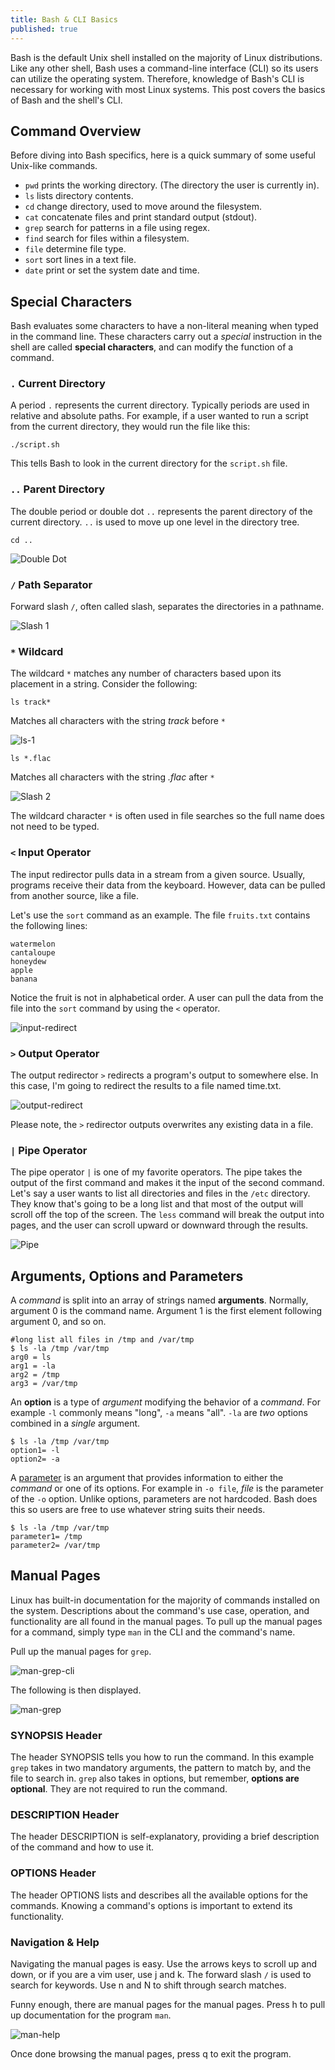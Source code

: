 ```yaml
---
title: Bash & CLI Basics
published: true
---
```


Bash is the default Unix shell installed on the majority of Linux distributions. Like any other shell, Bash uses a command-line interface (CLI) so its users can utilize the operating system. Therefore, knowledge of Bash's CLI is necessary for working with most Linux systems. This post covers the basics of Bash and the shell's CLI. 

## Command Overview
Before diving into Bash specifics, here is a quick summary of some useful Unix-like commands. 
- ```pwd``` prints the working directory. (The directory the user is currently in).
- ```ls``` lists directory contents. 
- ```cd``` change directory, used to move around the filesystem.
-  ```cat``` concatenate files and print standard output (stdout).
- ```grep``` search for patterns in a file using regex. 
- ```find``` search for files within a filesystem. 
- ```file``` determine file type.
- ```sort``` sort lines in a text file.
- ```date``` print or set the system date and time.

## Special Characters
Bash evaluates some characters to have a non-literal meaning when typed in the command line. These characters carry out a *special* instruction in the shell are called **special characters**, and can modify the function of a command.  

### ```.``` Current Directory
A period ```.``` represents the current directory. Typically periods are used in relative and absolute paths. For example, if a user wanted to run a script from the current directory, they would run the file like this:

```
./script.sh
```
This tells Bash to look in the current directory for the ```script.sh``` file. 
### ```..``` Parent Directory
The double period or double dot ```..``` represents the parent directory of the current directory. ```..``` is used to move up one level in the directory tree.

```
cd ..
```
![Double Dot](photos/Bash&CLI/doubledot.png)

### ```/``` Path Separator
Forward slash ```/```, often called slash, separates the directories in a pathname.

![Slash 1](photos/Bash&CLI/slash.png)

### ```*``` Wildcard
The wildcard ```*``` matches any number of characters based upon its placement in a string. Consider the following:

```
ls track*
```
Matches all characters with the string *track* before ```*```

![ls-1](photos/Bash&CLI/ls-1.png)

```
ls *.flac
```
Matches all characters with the string *.flac* after ```*```

![Slash 2](photos/Bash&CLI/slash-2.png)

The wildcard character ``` * ``` is often used in file searches so the full name does not need to be typed.

### ```<```  Input Operator
The input redirector pulls data in a stream from a given source. Usually, programs receive their data from the keyboard. However, data can be pulled from another source, like a file.

Let's use the ```sort``` command as an example. The file ```fruits.txt``` contains the following lines:

```
watermelon
cantaloupe
honeydew
apple
banana
``` 
Notice the fruit is not in alphabetical order. A user can pull the data from the file into the ``` sort ``` command by using the ``` < ``` operator.

![input-redirect](photos/Bash&CLI/input-redirect.png)

### ```>``` Output Operator
The output redirector ```>``` redirects a program's output to somewhere else. In this case, I'm going to redirect the results to a file named time.txt.

![output-redirect](photos/Bash&CLI/output-redirect.png)

Please note, the ```>``` redirector outputs overwrites any existing data in a file.

### ```|``` Pipe Operator
The pipe operator ```|``` is one of my favorite operators. The pipe takes the output of the first command and makes it the input of the second command. Let's say a user wants to list all directories and files in the ```/etc``` directory. They know that's going to be a long list and that most of the output will scroll off the top of the screen. The ```less``` command will break the output into pages, and the user can scroll upward or downward through the results.   

![Pipe](photos/Bash&CLI/pipe.png)



## Arguments, Options and Parameters
A *command* is split into an array of strings named **arguments**. Normally, argument 0 is the command name. Argument 1 is the first element following argument 0, and so on.

```
#long list all files in /tmp and /var/tmp
$ ls -la /tmp /var/tmp 
arg0 = ls
arg1 = -la
arg2 = /tmp
arg3 = /var/tmp
```

An **option** is a type of *argument* modifying the behavior of a *command*. For example ```-l``` commonly means "long", ```-a``` means "all". ```-la``` are *two* options combined in a *single* argument.

```
$ ls -la /tmp /var/tmp
option1= -l
option2= -a
```

A [parameter](https://en.wikipedia.org/wiki/Parameter#Computing) is an argument that provides information to either the *command* or one of its options. For example in ```-o file```, *file* is the parameter of the ```-o``` option. Unlike options, parameters are not hardcoded. Bash does this so users are free to use whatever string suits their needs.

```
$ ls -la /tmp /var/tmp
parameter1= /tmp
parameter2= /var/tmp
```

## Manual Pages
Linux has built-in documentation for the majority of commands installed on the system. Descriptions about the command's use case, operation, and functionality are all found in the manual pages. To pull up the manual pages for a command, simply type ``` man ``` in the CLI and the command's name. 

Pull up the manual pages for ```grep```.

![man-grep-cli](photos/Bash&CLI/man-grep-cli.png)

The following is then displayed.

![man-grep](photos/Bash&CLI/man-grep.png)

### SYNOPSIS Header
The header SYNOPSIS tells you how to run the command. In this example 
``` grep ``` takes in two mandatory arguments, the pattern to match by, and the file to search in. ```grep``` also takes in options, but remember, **options are optional**. They are not required to run the command. 

### DESCRIPTION Header
The header DESCRIPTION is self-explanatory, providing a brief description of the command and how to use it.

### OPTIONS Header
The header OPTIONS lists and describes all the available options for the commands. Knowing a command's options is important to extend its functionality. 

### Navigation & Help
Navigating the manual pages is easy.  Use the arrows keys to scroll up and down, or if you are a vim user, use j and k. The forward slash ```/``` is used to search for keywords. Use n and N to shift through search matches. 

Funny enough, there are manual pages for the manual pages. Press h to pull up documentation for the program ```man```. 

![man-help](photos/Bash&CLI/help-man.png)

Once done browsing the manual pages, press q to exit the program.